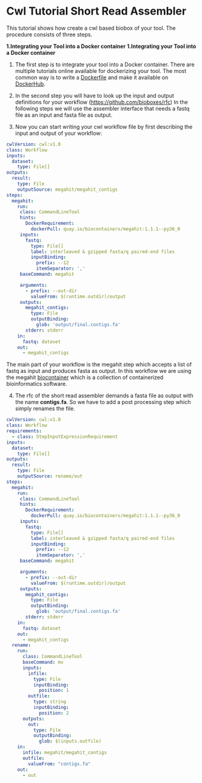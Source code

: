 # Cwl Tutorial Short Read Assembler

This tutorial shows how create a cwl based biobox of your tool. The procedure consists of three steps.

**1.Integrating your Tool into a Docker container**
**1.Integrating your Tool into a Docker container**

1. The first step is to integrate your tool into a Docker container. There are multiple tutorials online available for
dockerizing your tool. The most common way is to write a [Dockerfile](https://docs.docker.com/engine/reference/builder/) 
and make it available on [DockerHub](https://hub.docker.com/).

2. In the second step you will have to look up the input and output definitions for your workflow (https://github.com/bioboxes/rfc)
In the following steps we will use the assembler interface that needs a fastq file as an input and fasta file as output.

3. Now you can start writing your cwl workflow file by first describing the input and output of your workflow:

~~~YAML
cwlVersion: cwl:v1.0
class: Workflow
inputs:
  dataset:
    type: File[]
outputs:
  result:
    type: File
    outputSource: megahit/megahit_contigs
steps:
  megahit:
    run:
     class: CommandLineTool
     hints:
       DockerRequirement:
         dockerPull: quay.io/biocontainers/megahit:1.1.1--py36_0
     inputs:
       fastq:
         type: File[]
         label: interleaved & gzipped fasta/q paired-end files
         inputBinding:
           prefix: --12
           itemSeparator: ','
     baseCommand: megahit

     arguments: 
       - prefix: --out-dir
         valueFrom: $(runtime.outdir)/output
     outputs:
       megahit_contigs:
         type: File
         outputBinding:
           glob: 'output/final.contigs.fa'
       stderr: stderr
    in:
      fastq: dataset
    out:
      - megahit_contigs
~~~

The main part of your workflow is the megahit step which accepts a list of fastq as input and produces fasta as output.
In this workflow we are using the megahit [biocontainer](https://biocontainers.pro/registry/#/) which is a collection of containerized bioinformatics software. 

4. The rfc of the short read assembler demands a fasta file as output with the name **contigs.fa**.
So we have to add a post processing step which simply renames the file.

~~~YAML
cwlVersion: cwl:v1.0
class: Workflow
requirements:
  - class: StepInputExpressionRequirement
inputs:
  dataset:
    type: File[]
outputs:
  result:
    type: File
    outputSource: rename/out
steps:
  megahit:
    run:
     class: CommandLineTool
     hints:
       DockerRequirement:
         dockerPull: quay.io/biocontainers/megahit:1.1.1--py36_0
     inputs:
       fastq:
         type: File[]
         label: interleaved & gzipped fasta/q paired-end files
         inputBinding:
           prefix: --12
           itemSeparator: ','
     baseCommand: megahit

     arguments: 
       - prefix: --out-dir
         valueFrom: $(runtime.outdir)/output
     outputs:
       megahit_contigs:
         type: File
         outputBinding:
           glob: 'output/final.contigs.fa'
       stderr: stderr
    in:
      fastq: dataset
    out:
      - megahit_contigs
  rename:
    run:
      class: CommandLineTool
      baseCommand: mv
      inputs:
        infile:
          type: File
          inputBinding:
            position: 1
        outfile:
          type: string
          inputBinding:
            position: 2
      outputs:
        out:
          type: File
          outputBinding:
            glob: $(inputs.outfile)
    in:
      infile: megahit/megahit_contigs
      outfile:
        valueFrom: "contigs.fa"
    out:
      - out
~~~
